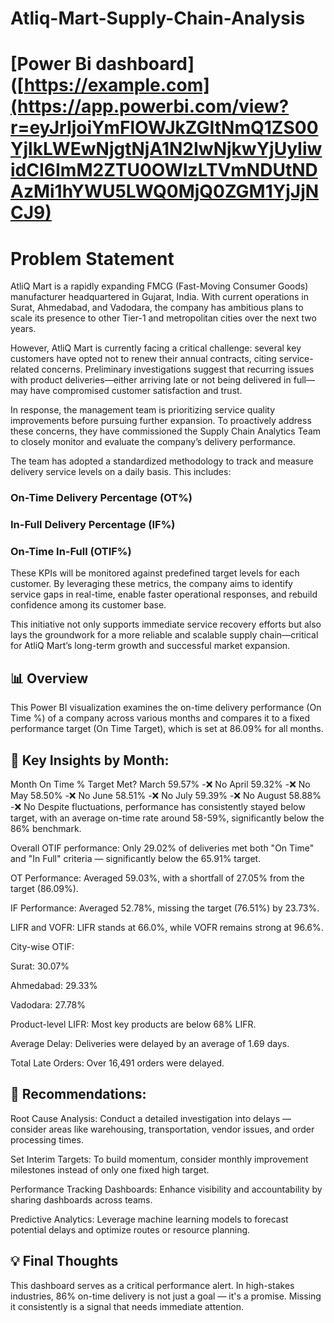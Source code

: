 # Atliq-Mart-Supply-Chain-Analysis

# [Power Bi dashboard]([https://example.com](https://app.powerbi.com/view?r=eyJrIjoiYmFlOWJkZGItNmQ1ZS00YjlkLWEwNjgtNjA1N2IwNjkwYjUyIiwidCI6ImM2ZTU0OWIzLTVmNDUtNDAzMi1hYWU5LWQ0MjQ0ZGM1YjJjNCJ9)

# Problem Statement
AtliQ Mart is a rapidly expanding FMCG (Fast-Moving Consumer Goods) manufacturer headquartered in Gujarat, India. With current operations in Surat, Ahmedabad, and Vadodara, the company has ambitious plans to scale its presence to other Tier-1 and metropolitan cities over the next two years.

However, AtliQ Mart is currently facing a critical challenge: several key customers have opted not to renew their annual contracts, citing service-related concerns. Preliminary investigations suggest that recurring issues with product deliveries—either arriving late or not being delivered in full—may have compromised customer satisfaction and trust.

In response, the management team is prioritizing service quality improvements before pursuing further expansion. To proactively address these concerns, they have commissioned the Supply Chain Analytics Team to closely monitor and evaluate the company’s delivery performance.

The team has adopted a standardized methodology to track and measure delivery service levels on a daily basis. This includes:

### On-Time Delivery Percentage (OT%)

### In-Full Delivery Percentage (IF%)

### On-Time In-Full (OTIF%)

These KPIs will be monitored against predefined target levels for each customer. By leveraging these metrics, the company aims to identify service gaps in real-time, enable faster operational responses, and rebuild confidence among its customer base.

This initiative not only supports immediate service recovery efforts but also lays the groundwork for a more reliable and scalable supply chain—critical for AtliQ Mart’s long-term growth and successful market expansion.
## 📊 Overview
This Power BI visualization examines the on-time delivery performance (On Time %) of a company across various months and compares it to a fixed performance target (On Time Target), which is set at 86.09% for all months.

## 📅 Key Insights by Month:

Month	On Time %	Target Met?
March	59.57%	  -❌ No
April	59.32%	  -❌ No
May	58.50%	    -❌ No
June	58.51%	  -❌ No
July	59.39%	  -❌ No
August	58.88%  -❌ No
Despite fluctuations, performance has consistently stayed below target, with an average on-time rate around 58-59%, significantly below the 86% benchmark.

Overall OTIF performance: Only 29.02% of deliveries met both "On Time" and "In Full" criteria — significantly below the 65.91% target.

OT Performance: Averaged 59.03%, with a shortfall of 27.05% from the target (86.09%).

IF Performance: Averaged 52.78%, missing the target (76.51%) by 23.73%.

LIFR and VOFR: LIFR stands at 66.0%, while VOFR remains strong at 96.6%.

City-wise OTIF:

Surat: 30.07%

Ahmedabad: 29.33%

Vadodara: 27.78%

Product-level LIFR: Most key products are below 68% LIFR.

Average Delay: Deliveries were delayed by an average of 1.69 days.

Total Late Orders: Over 16,491 orders were delayed.

## 📌 Recommendations:
Root Cause Analysis: Conduct a detailed investigation into delays — consider areas like warehousing, transportation, vendor issues, and order processing times.

Set Interim Targets: To build momentum, consider monthly improvement milestones instead of only one fixed high target.

Performance Tracking Dashboards: Enhance visibility and accountability by sharing dashboards across teams.

Predictive Analytics: Leverage machine learning models to forecast potential delays and optimize routes or resource planning.

## 💡 Final Thoughts
This dashboard serves as a critical performance alert. In high-stakes industries, 86% on-time delivery is not just a goal — it's a promise. Missing it consistently is a signal that needs immediate attention.
